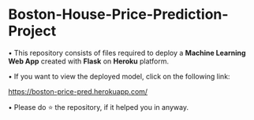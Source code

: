 # Boston-House-Price-Prediction-Project


• This repository consists of files required to deploy a **Machine Learning Web App** created with **Flask** on **Heroku** platform.

• If you want to view the deployed model, click on the following link:

https://boston-price-pred.herokuapp.com/

• Please do ⭐ the repository, if it helped you in anyway.
